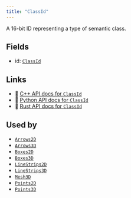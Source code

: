 ```yaml
---
title: "ClassId"
---
```


A 16-bit ID representing a type of semantic class.

## Fields

* id: [`ClassId`](../datatypes/class_id.md)

## Links
 * 🌊 [C++ API docs for `ClassId`](https://ref.rerun.io/docs/cpp/stable/structrerun_1_1components_1_1ClassId.html)
 * 🐍 [Python API docs for `ClassId`](https://ref.rerun.io/docs/python/stable/common/components#rerun.components.ClassId)
 * 🦀 [Rust API docs for `ClassId`](https://docs.rs/rerun/latest/rerun/components/struct.ClassId.html)


## Used by

* [`Arrows2D`](../archetypes/arrows2d.md)
* [`Arrows3D`](../archetypes/arrows3d.md)
* [`Boxes2D`](../archetypes/boxes2d.md)
* [`Boxes3D`](../archetypes/boxes3d.md)
* [`LineStrips2D`](../archetypes/line_strips2d.md)
* [`LineStrips3D`](../archetypes/line_strips3d.md)
* [`Mesh3D`](../archetypes/mesh3d.md)
* [`Points2D`](../archetypes/points2d.md)
* [`Points3D`](../archetypes/points3d.md)
